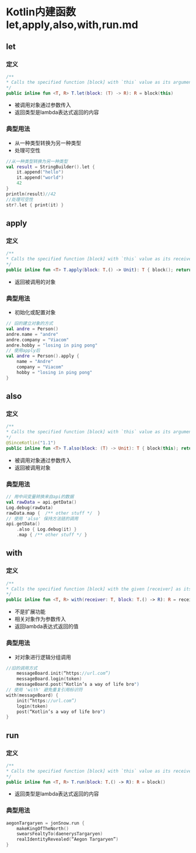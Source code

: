# Kotlin内建函数let,apply,also,with,run.md

## let

### 定义

```kotlin
/**
* Calls the specified function [block] with `this` value as its argument and returns its result.
*/
public inline fun <T, R> T.let(block: (T) -> R): R = block(this)
```

* 被调用对象通过参数传入
* 返回类型是lambda表达式返回的内容

### 典型用法

* 从一种类型转换为另一种类型
* 处理可空性

```kotlin
//从一种类型转换为另一种类型
val result = StringBuilder().let {
    it.append("hello")
    it.append("world")
    42
}
println(result)//42
//处理可空性
str?.let { print(it) }
```

## apply

### 定义

```kotlin
/**
* Calls the specified function [block] with `this` value as its receiver and returns `this` value.
*/
public inline fun <T> T.apply(block: T.() -> Unit): T { block(); return this }
```

* 返回被调用的对象

### 典型用法

* 初始化或配置对象

```kotlin
// 旧的建立对象的方式
val andre = Person()
andre.name = "andre"
andre.company = "Viacom"
andre.hobby = "losing in ping pong"
// 使用apply后
val andre = Person().apply {
    name = "Andre"
    company = "Viacom"
    hobby = "losing in ping pong"
}
```

## also

### 定义

```kotlin
/**
* Calls the specified function [block] with `this` value as its argument and returns `this` value.
*/
@SinceKotlin("1.1")
public inline fun <T> T.also(block: (T) -> Unit): T { block(this); return this }
```

* 被调用对象通过参数传入
* 返回被调用对象

### 典型用法

```kotlin
// 用中间变量转换来自api的数据
val rawData = api.getData()
Log.debug(rawData)
rawData.map {  /** other stuff */  }
// 使用 'also' 保持方法链的调用
api.getData()
    .also { Log.debug(it) }
    .map { /** other stuff */ }
```

## with

### 定义

```kotlin
/**
* Calls the specified function [block] with the given [receiver] as its receiver and returns its result.
*/
public inline fun <T, R> with(receiver: T, block: T.() -> R): R = receiver.block()
```

* 不是扩展功能
* 相关对象作为参数传入
* 返回lambda表达式返回的值

### 典型用法

* 对对象进行逻辑分组调用

```kotlin
//旧的调用方式
    messageBoard.init(“https://url.com”)
    messageBoard.login(token)
    messageBoard.post(“Kotlin’s a way of life bro")
// 使用 'with' 避免重复引用标识符
with(messageBoard) {
    init(“https://url.com”)
    login(token)
    post(“Kotlin’s a way of life bro")
}
```

## run

### 定义

```kotlin
/**
* Calls the specified function [block] with `this` value as its receiver and returns its result.
*/
public inline fun <T, R> T.run(block: T.() -> R): R = block()
```

* 返回类型是lambda表达式返回的内容

### 典型用法

```kotlin
aegonTargaryen = jonSnow.run {
    makeKingOfTheNorth()
    swearsFealtyTo(daenerysTargaryen)
    realIdentityRevealed(“Aegon Targaryen”)
}
```

